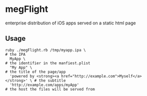 megFlight
=========

enterprise distribution of iOS apps served on a static html page

Usage
-----
    ruby ./megFlight.rb /tmp/myapp.ipa \                                      # the IPA
      MyApp \                                                                 # the identifier in the manfiest.plist
      "My App" \                                                              # the title of the page/app
      'powered by <strong><a href="http://example.com">Myself</a></strong>' \ # the subtitle
      'http://example.com/apps/myApp'                                         # the host the files will be served from
